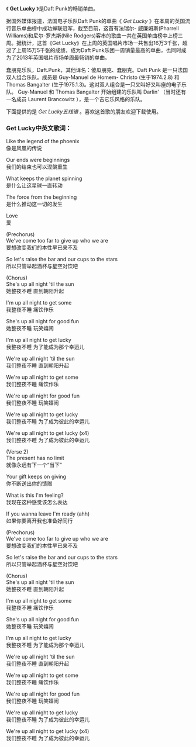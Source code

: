 

《 **Get Lucky** 》是Daft Punk的畅销单曲。

据国外媒体报道，法国电子乐队Daft Punk的单曲《 _Get Lucky_ 》在本周的英国流行音乐单曲榜中成功蝉联冠军，截至目前，这首有法瑞尔-
威廉姆斯(Pharrell Williams)和尼尔-罗杰斯(Nile Rodgers)客串的歌曲一共在英国单曲榜中上榜三周。据统计，这首《Get
Lucky》在上周的英国唱片市场一共售出16万3千张，超过了上周15万5千张的成绩，成为Daft
Punk乐团一周销量最高的单曲，也同时成为了2013年英国唱片市场单周最畅销的单曲。

蠢朋克乐队，Daft.Punk，其他译名：傻瓜朋克、蠢朋克。Daft Punk 是一只法国双人组合乐队。成员是 Guy-Manuel de Homem-
Christo (生于1974.2.8) 和 Thomas Bangalter (生于1975.1.3)。这对双人组合是一只又叫好又叫座的电子乐队。
Guy-Manuel 和 Thomas Bangalter 开始组建的乐队叫 Darlin' （当时还有一名成员 Laurent Brancowitz
），是一个吉它乐风格的乐队。

下面提供的是 _Get Lucky五线谱_ 。喜欢这首歌的朋友欢迎下载使用。

### Get Lucky中英文歌词：

Like the legend of the phoenix  
像是凤凰的传说

Our ends were beginnings  
我们的结束也可以涅槃重生  
  
What keeps the planet spinning  
是什么让这星球一直转动  
  
The force from the beginning  
是什么推动这一切的发生  
  
Love  
爱  
  
(Prechorus)  
We've come too far to give up who we are  
要想改变我们的本性早已来不及  
  
So let's raise the bar and our cups to the stars  
所以只管举起酒杯与星空对饮吧  
  
(Chorus)  
She's up all night 'til the sun  
她整夜不睡 直到朝阳升起  
  
I'm up all night to get some  
我整夜不睡 痛饮作乐  
  
She's up all night for good fun  
她整夜不睡 玩笑嬉闹  
  
I'm up all night to get lucky  
我整夜不睡 为了能成为那个幸运儿  
  
We're up all night 'til the sun  
我们整夜不睡 直到朝阳升起  
  
We're up all night to get some  
我们整夜不睡 痛饮作乐  
  
We're up all night for good fun  
我们整夜不睡 玩笑嬉闹  
  
We're up all night to get lucky  
我们整夜不睡 为了成为彼此的幸运儿  
  
We're up all night to get lucky (x4)  
我们整夜不睡 为了成为彼此的幸运儿  
  
(Verse 2)  
The present has no limit  
就像永远有下一个“当下”  
  
Your gift keeps on giving  
你不断送出你的馈赠  
  
What is this I'm feeling?  
我现在这种感觉该怎么表达  
  
If you wanna leave I'm ready (ahh)  
如果你要离开我也准备好同行  
  
(Prechorus)  
We've come too far to give up who we are  
要想改变我们的本性早已来不及  
  
So let's raise the bar and our cups to the stars  
所以只管举起酒杯与星空对饮吧  
  
(Chorus)  
She's up all night 'til the sun  
她整夜不睡 直到朝阳升起  
  
I'm up all night to get some  
我整夜不睡 痛饮作乐  
  
She's up all night for good fun  
她整夜不睡 玩笑嬉闹  
  
I'm up all night to get lucky  
我整夜不睡 为了能成为那个幸运儿  
  
We're up all night 'til the sun  
我们整夜不睡 直到朝阳升起  
  
We're up all night to get some  
我们整夜不睡 痛饮作乐  
  
We're up all night for good fun  
我们整夜不睡 玩笑嬉闹  
  
We're up all night to get lucky  
我们整夜不睡 为了成为彼此的幸运儿  
  
We're up all night to get lucky (x4)  
我们整夜不睡 为了成为彼此的幸运儿

